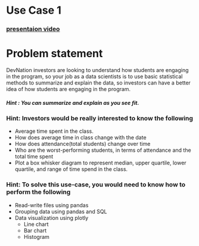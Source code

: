 # Use Case 1

### [presentaion video](https://www.loom.com/share/158a95d0e3a94292829ed6b2cc70d8fa)

# Problem statement

DevNation investors are looking to understand how students are engaging in the program, so your job as a data scientists is to use basic statistical methods to summarize and explain the data, so investors can have a better idea of how students are engaging in the program. 

   #####   _Hint : You can summarize and explain as you see fit._
   
  ### Hint: Investors would be really interested to know the following

- Average time spent in the class. 
- How does average time in class change with the date
- How does attendance(total students) change over time
- Who are the worst-performing students, in terms of attendance and the total time spent
- Plot a box whisker diagram to represent median, upper quartile, lower quartile, and range of time spend in the class.

 ### Hint: To solve this use-case, you would need to know how to perform the following

* Read-write files using pandas
* Grouping data using pandas and SQL
* Data visualization using plotly
     - Line chart
     - Bar chart
     - Histogram


